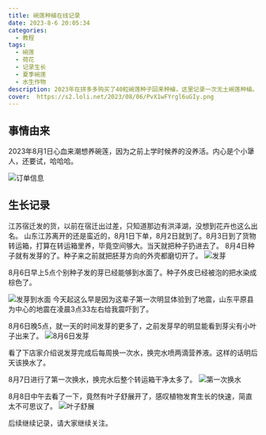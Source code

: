 ```yaml
---
title: 碗莲种植在线记录
date: 2023-8-6 20:05:34
categories:
  - 教程
tags:
  - 碗莲
  - 荷花
  - 记录生长
  - 夏季碗莲
  - 水生作物
description: 2023年在拼多多购买了40粒碗莲种子回来种植，这里记录一次无土碗莲种植。
cover:  https://s2.loli.net/2023/08/06/PvX1wFYrgl6uGIy.png
---
```


## 事情由来
2023年8月1日心血来潮想养碗莲，因为之前上学时候养的没养活。内心是个小犟人，还要试，哈哈哈。

![订单信息](https://s2.loli.net/2023/08/06/spcRyr8tOCh4Tgj.png)

## 生长记录

江苏宿迁发的货，以前在宿迁出过差，只知道那边有洪泽湖，没想到花卉也这么出名。
山东江苏离开的还是蛮近的，8月1日下单，8月2日就到了。8月3日到了货物转运箱，打算在转运箱里养，毕竟空间够大。当天就把种子扔进去了。
8月4日种子就有发芽的了。种子来之前就把胚芽方向的外壳都磨切开了。
![发芽](https://s2.loli.net/2023/08/06/HDhIscdijOTg42u.png)

8月6日早上5点个别种子发的芽已经能够到水面了。种子外皮已经被泡的把水染成棕色了。

![发芽到水面](https://s2.loli.net/2023/08/06/7XWiGrP2oMlTcS8.png)
今天起这么早是因为这辈子第一次明显体验到了地震，山东平原县为中心的地震在凌晨3点33左右给我震吓到了。

8月6日晚5点，就一天的时间发芽的更多了，之前发芽早的明显能看到芽尖有小叶子出来了。
![8月6日发芽](https://s2.loli.net/2023/08/06/qMcibmsegjY3Soz.png)

看了下店家介绍说发芽完成后每周换一次水，换完水喷两滴营养液。这样的话明后天该换水了。

8月7日进行了第一次换水，换完水后整个转运箱干净太多了。
![第一次换水](https://s2.loli.net/2023/08/08/gi2mzOQRuo4LtFv.png)

8月8日中午去看了一下，竟然有叶子舒展开了，感叹植物发育生长的快速，简直太不可思议了。
![叶子舒展](https://s2.loli.net/2023/08/08/CY1jJOakVIKNumx.png)


后续继续记录，请大家继续关注。

